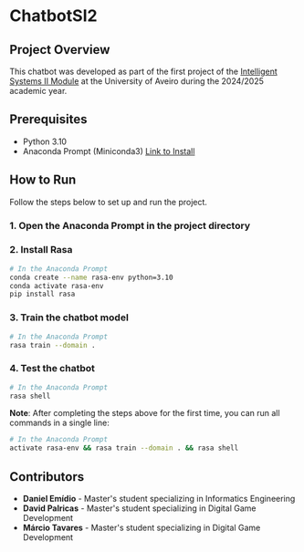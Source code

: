 # ChatbotSI2
## Project Overview
This chatbot was developed as part of the first project of the [Intelligent Systems II Module](https://www.ua.pt/en/uc/15052) at the University of Aveiro during the 2024/2025 academic year.

## Prerequisites
* Python 3.10 
* Anaconda Prompt (Miniconda3) [Link to Install](https://docs.conda.io/projects/miniconda/en/latest/)

## How to Run
Follow the steps below to set up and run the project.

### 1. Open the Anaconda Prompt in the project directory

### 2. Install Rasa
```bash
# In the Anaconda Prompt
conda create --name rasa-env python=3.10
conda activate rasa-env
pip install rasa
```

### 3. Train the chatbot model
```bash
# In the Anaconda Prompt
rasa train --domain .
```

### 4. Test the chatbot
```bash
# In the Anaconda Prompt
rasa shell
```

**Note**: After completing the steps above for the first time, you can run all commands in a single line:
```bash
# In the Anaconda Prompt
activate rasa-env && rasa train --domain . && rasa shell
```

## Contributors
* **Daniel Emídio** - Master's student specializing in Informatics Engineering
* **David Palricas** - Master's student specializing in Digital Game Development
* **Márcio Tavares** - Master's student specializing in Digital Game Development
